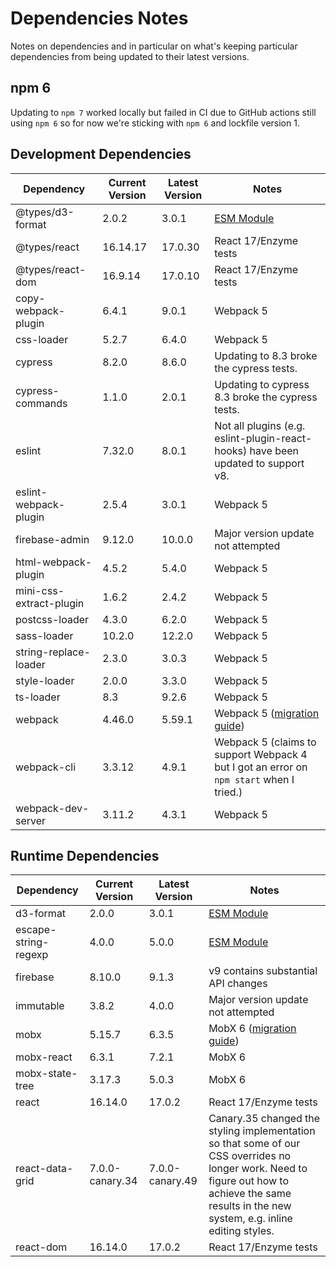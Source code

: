 # Dependencies Notes

Notes on dependencies and in particular on what's keeping particular dependencies from being updated to their latest versions.

## npm 6

Updating to `npm 7` worked locally but failed in CI due to GitHub actions still using `npm 6` so for now we're sticking with `npm 6` and lockfile version 1.

## Development Dependencies

|Dependency|Current Version|Latest Version|Notes|
|----------|---------------|--------------|-----|
|@types/d3-format|2.0.2|3.0.1|[ESM Module](https://gist.github.com/sindresorhus/a39789f98801d908bbc7ff3ecc99d99c)|
|@types/react|16.14.17|17.0.30|React 17/Enzyme tests|
|@types/react-dom|16.9.14|17.0.10|React 17/Enzyme tests|
|copy-webpack-plugin|6.4.1|9.0.1|Webpack 5|
|css-loader|5.2.7|6.4.0|Webpack 5|
|cypress|8.2.0|8.6.0|Updating to 8.3 broke the cypress tests.|
|cypress-commands|1.1.0|2.0.1|Updating to cypress 8.3 broke the cypress tests.|
|eslint|7.32.0|8.0.1|Not all plugins (e.g. eslint-plugin-react-hooks) have been updated to support v8.|
|eslint-webpack-plugin|2.5.4|3.0.1|Webpack 5|
|firebase-admin|9.12.0|10.0.0|Major version update not attempted|
|html-webpack-plugin|4.5.2|5.4.0|Webpack 5|
|mini-css-extract-plugin|1.6.2|2.4.2|Webpack 5|
|postcss-loader|4.3.0|6.2.0|Webpack 5|
|sass-loader|10.2.0|12.2.0|Webpack 5|
|string-replace-loader|2.3.0|3.0.3|Webpack 5|
|style-loader|2.0.0|3.3.0|Webpack 5|
|ts-loader|8.3|9.2.6|Webpack 5|
|webpack|4.46.0|5.59.1|Webpack 5 ([migration guide](https://webpack.js.org/migrate/5/#upgrade-webpack-4-to-the-latest-available-version))|
|webpack-cli|3.3.12|4.9.1|Webpack 5 (claims to support Webpack 4 but I got an error on `npm start` when I tried.)|
|webpack-dev-server|3.11.2|4.3.1|Webpack 5|

## Runtime Dependencies

|Dependency|Current Version|Latest Version|Notes|
|----------|---------------|--------------|-----|
|d3-format|2.0.0|3.0.1|[ESM Module](https://gist.github.com/sindresorhus/a39789f98801d908bbc7ff3ecc99d99c)|
|escape-string-regexp|4.0.0|5.0.0|[ESM Module](https://gist.github.com/sindresorhus/a39789f98801d908bbc7ff3ecc99d99c)|
|firebase|8.10.0|9.1.3|v9 contains substantial API changes|
|immutable|3.8.2|4.0.0|Major version update not attempted|
|mobx|5.15.7|6.3.5|MobX 6 ([migration guide](https://mobx.js.org/migrating-from-4-or-5.html))|
|mobx-react|6.3.1|7.2.1|MobX 6|
|mobx-state-tree|3.17.3|5.0.3|MobX 6|
|react|16.14.0|17.0.2|React 17/Enzyme tests|
|react-data-grid|7.0.0-canary.34|7.0.0-canary.49|Canary.35 changed the styling implementation so that some of our CSS overrides no longer work. Need to figure out how to achieve the same results in the new system, e.g. inline editing styles.|
|react-dom|16.14.0|17.0.2|React 17/Enzyme tests|
